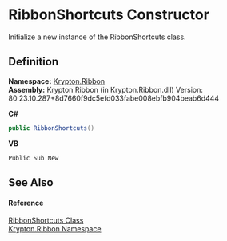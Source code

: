 # RibbonShortcuts Constructor


Initialize a new instance of the RibbonShortcuts class.



## Definition
**Namespace:** <a href="1e9bc734-cff9-e9b8-f013-94cdac669794.md">Krypton.Ribbon</a>  
**Assembly:** Krypton.Ribbon (in Krypton.Ribbon.dll) Version: 80.23.10.287+8d7660f9dc5efd033fabe008ebfb904beab6d444

**C#**
``` C#
public RibbonShortcuts()
```
**VB**
``` VB
Public Sub New
```



## See Also


#### Reference
<a href="ae8606f8-e9c2-9464-7174-cf2da2cdf6db.md">RibbonShortcuts Class</a>  
<a href="1e9bc734-cff9-e9b8-f013-94cdac669794.md">Krypton.Ribbon Namespace</a>  
